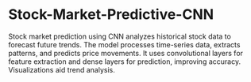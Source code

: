 # Stock-Market-Predictive-CNN
Stock market prediction using CNN analyzes historical stock data to forecast future trends. The model processes time-series data, extracts patterns, and predicts price movements. It uses convolutional layers for feature extraction and dense layers for prediction, improving accuracy. Visualizations aid trend analysis.
